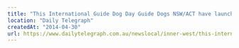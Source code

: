 ```yaml
---
title: "This International Guide Dog Day Guide Dogs NSW/ACT have launched the Take the Lead campaign warning of the dangers of dog attacks"
location: "Daily Telegraph"
createdAt: "2014-04-30"
url: https://www.dailytelegraph.com.au/newslocal/inner-west/this-international-guide-dog-day-guide-dogs-nswact-have-launched-the-take-the-lead-campaign-warning-of-the-dangers-of-dog-attacks/news-story/f389bcf069f80c152761ec3b360718dc
---
```

